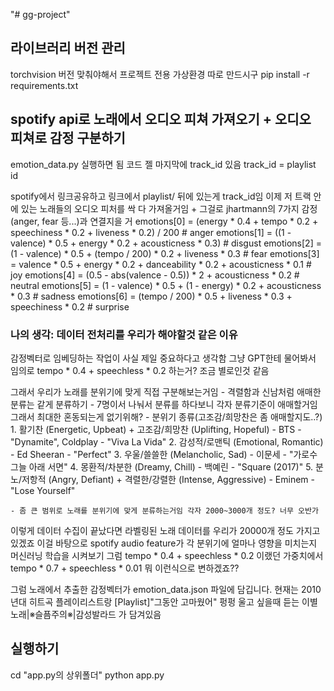 "# gg-project" 

## 라이브러리 버전 관리
torchvision 버전 맞춰야해서 프로젝트 전용 가상환경 따로 만드시구
pip install -r requirements.txt

## spotify api로 노래에서 오디오 피쳐 가져오기 + 오디오 피쳐로 감정 구분하기
emotion_data.py 실행하면 됨
코드 젤 마지막에 track_id 있음 track_id = playlist id 

spotify에서 링크공유하고 링크에서 playlist/ 뒤에 있는게 track_id임
이제 저 트랙 안에 있는 노래들의 오디오 피처를 싹 다 가져올거임 + 그걸로 jhartmann의 7가지 감정(anger, fear 등...)과 연결지을 거
    emotions[0] = (energy * 0.4 + tempo * 0.2 + speechiness * 0.2 + liveness * 0.2) / 200  # anger
    emotions[1] = ((1 - valence) * 0.5 + energy * 0.2 + acousticness * 0.3)  # disgust
    emotions[2] = (1 - valence) * 0.5 + (tempo / 200) * 0.2 + liveness * 0.3  # fear
    emotions[3] = valence * 0.5 + energy * 0.2 + danceability * 0.2 + acousticness * 0.1  # joy
    emotions[4] = (0.5 - abs(valence - 0.5)) * 2 + acousticness * 0.2  # neutral
    emotions[5] = (1 - valence) * 0.5 + (1 - energy) * 0.2 + acousticness * 0.3  # sadness
    emotions[6] = (tempo / 200) * 0.5 + liveness * 0.3 + speechiness * 0.2  # surprise
    
### 나의 생각: 데이터 전처리를 우리가 해야할것 같은 이유
감정벡터로 임베딩하는 작업이 사실 제일 중요하다고 생각함
그냥 GPT한테 물어봐서 임의로 tempo * 0.4 + speechless * 0.2 하는거? 조금 별로인것 같음

그래서 우리가 노래를 분위기에 맞게 직접 구분해보는거임
    - 격렬함과 신남처럼 애매한 분류는 같게 분류하기 
        - 7명이서 나눠서 분류를 하다보니 각자 분류기준이 애매할거임 그래서 최대한 혼동되는게 없기위해? 
    - 분위기 종류(고조감/희망찬은 좀 애매할지도..?)
        1. 활기찬 (Energetic, Upbeat) + 고조감/희망찬 (Uplifting, Hopeful)
            - BTS - "Dynamite", Coldplay - "Viva La Vida"
        2. 감성적/로맨틱 (Emotional, Romantic)
            -  Ed Sheeran - "Perfect"
        3. 우울/쓸쓸한 (Melancholic, Sad)
            - 이문세 - "가로수 그늘 아래 서면"
        4. 몽환적/차분한 (Dreamy, Chill)
            - 백예린 - "Square (2017)"
        5. 분노/저항적 (Angry, Defiant) + 격렬한/강렬한 (Intense, Aggressive)
            - Eminem - "Lose Yourself"

    - 좀 큰 범위로 노래를 분위기에 맞게 분류하는거임 각자 2000~3000개 정도? 너무 오반가


이렇게 데이터 수집이 끝났다면 라벨링된 노래 데이터를 우리가 20000개 정도 가지고 있겠죠
이걸 바탕으로 spotify audio feature가 각 분위기에 얼마나 영향을 미치는지 머신러닝 학습을 시켜보기 
그럼 tempo * 0.4 + speechless * 0.2 이랬던 가중치에서 tempo * 0.7 + speechless * 0.01 뭐 이런식으로 변하겠죠??

그럼 노래에서 추출한 감정벡터가 emotion_data.json 파일에 담깁니다.
현재는 2010년대 히트곡 플레이리스트랑 [Playlist]"그동안 고마웠어" 펑펑 울고 싶을때 듣는 이별 노래|※슬픔주의※|감성발라드
가 담겨있음
  
## 실행하기
cd "app.py의 상위폴더"
python app.py
